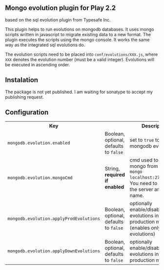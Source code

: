 ## Mongo evolution plugin for Play 2.2

based on the sql evolution plugin from Typesafe Inc.

This plugin helps to run evolutions on mongodb databases. It uses mongo scripts
written in javascript to migrate existing data to a new format. The plugin 
executes the scripts using the mongo console. It works the same way as the 
integrated sql evolutions do.

The evolution scripts need to be placed into `conf/evolutions/XXX.js`, where `XXX` denotes the evolution number (must be a valid integer). Evolutions will be executed in ascending order.

## Instalation

The package is not yet published. I am waiting for sonatype to accept my 
publishing request.

## Configuration

<table>
  <tr>
    <th>Key</th>
    <th></th>
    <th>Description</th>
  </tr>
  <tr>
    <td><code>mongodb.evolution.enabled</code></td>
    <td>Boolean, optional, defaults to <code>false</code></td>
    <td>set to <code>true</code> to enable mongodb evolutions</td>
  </tr>

  <tr>
    <td><code>mongodb.evolution.mongoCmd</code></td>
    <td>String, <strong>required if enabled</strong></td>
    <td>cmd used to call mongo from cmd, eg. <code>mongo localhost:27017/test</code>. You need to include the server and db name. </td>
  </tr>

  <tr>
    <td><code>mongodb.evolution.applyProdEvolutions</code></td>
    <td>Boolean, optional, defaults to <code>false</code></td>
    <td>optionally enable/disable evolutions in production mode (enables only up evolutions)</td>
  </tr>

  <tr>
    <td><code>mongodb.evolution.applyDownEvolutions</code></td>
    <td>Boolean, optional, defaults to <code>false</code></td>
    <td>optionally enable/disable down evolutions in production mode</td>
  </tr>
</table>
